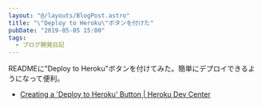```yaml
---
layout: "@/layouts/BlogPost.astro"
title: "\"Deploy to Heroku\"ボタンを付けた"
pubDate: "2019-05-05 15:00"
tags:
  - ブログ開発日記
---
```


READMEに"Deploy to Heroku"ボタンを付けてみた。簡単にデプロイできるようになって便利。

- [Creating a 'Deploy to Heroku' Button | Heroku Dev Center](https://devcenter.heroku.com/articles/heroku-button)
